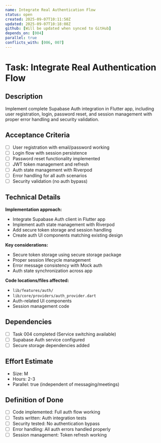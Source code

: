 ```yaml
---
name: Integrate Real Authentication Flow
status: open
created: 2025-09-07T10:11:50Z
updated: 2025-09-07T10:18:08Z
github: [Will be updated when synced to GitHub]
depends_on: [004]
parallel: true
conflicts_with: [006, 007]
---
```


# Task: Integrate Real Authentication Flow

## Description
Implement complete Supabase Auth integration in Flutter app, including user registration, login, password reset, and session management with proper error handling and security validation.

## Acceptance Criteria
- [ ] User registration with email/password working
- [ ] Login flow with session persistence
- [ ] Password reset functionality implemented
- [ ] JWT token management and refresh
- [ ] Auth state management with Riverpod
- [ ] Error handling for all auth scenarios
- [ ] Security validation (no auth bypass)

## Technical Details
**Implementation approach:**
- Integrate Supabase Auth client in Flutter app
- Implement auth state management with Riverpod
- Add secure token storage and session handling
- Create auth UI components matching existing design

**Key considerations:**
- Secure token storage using secure storage package
- Proper session lifecycle management
- Error message consistency with Mock auth
- Auth state synchronization across app

**Code locations/files affected:**
- `lib/features/auth/`
- `lib/core/providers/auth_provider.dart`
- Auth-related UI components
- Session management code

## Dependencies
- [ ] Task 004 completed (Service switching available)
- [ ] Supabase Auth service configured
- [ ] Secure storage dependencies added

## Effort Estimate
- Size: M
- Hours: 2-3
- Parallel: true (independent of messaging/meetings)

## Definition of Done
- [ ] Code implemented: Full auth flow working
- [ ] Tests written: Auth integration tests
- [ ] Security tested: No authentication bypass
- [ ] Error handling: All auth errors handled properly
- [ ] Session management: Token refresh working
